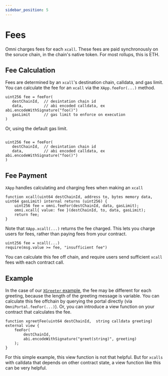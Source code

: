 ```yaml
---
sidebar_position: 5
---
```


# Fees

Omni charges fees for each `xcall`. These fees are paid synchronously on the soruce chain, in the chain's native token. For most rollups, this is ETH.

## Fee Calculation

Fees are determined by an `xcall`'s destination chain, calldata, and gas limit. You can calculate the fee for an `xcall` via the `XApp.feeFor(...)` method.

```solidity
uint256 fee = feeFor(
   destChainId,  // desintation chain id
   data,         // abi encoded calldata, ex abi.encodeWithSignature("foo()")
   gasLimit      // gas limit to enforce on execution
)
```

Or, using the default gas limit.
```solidity

uint256 fee = feeFor(
   destChainId,  // desintation chain id
   data,         // abi encoded calldata, ex abi.encodeWithSignature("foo()")
)
```

## Fee Payment

`XApp` handles calculating and charging fees when making an `xcall`

```solidity
function xcall(uint64 destChainId, address to, bytes memory data, uint64 gasLimit) internal returns (uint256) {
    uint256 fee = omni.feeFor(destChainId, data, gasLimit);
    omni.xcall{ value: fee }(destChainId, to, data, gasLimit);
    return fee;
}
```

Note that `XApp.xcall(...)` returns the fee charged. This lets you charge users for fees, rather than paying fees from your contract.

```solidity
uint256 fee = xcall(...)
require(msg.value >= fee, "insufficient fee")
```

You can calculate this fee off chain, and require users send sufficient `xcall` fees with each contract call.

## Example

In the case of our [`XGreeter` example](./example.md), the fee may be different for each greeting, because the length of the greeting message is variable. You can calculate this fee offchain by querying the portal directly (via `OmniPortal.feeFor(...)`). Or, you can introduce a view function on your contract that calculates the fee.


```solidity
function xgreetFee(uint64 destChainId,  string calldata greeting) external view {
    feeFor(
        destChainId,
        abi.encodeWithSignature("greet(string)", greeting)
    );
}
```

For this simple example, this view function is not that helpful. But for `xcalls` with calldata that depends on other contract state, a view function like this can be very helpful.
